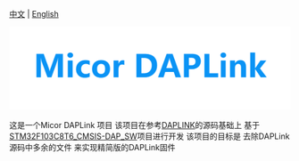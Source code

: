  [中文](./doc/zh/README_zh.md) | [English](./doc/en/README_en.md)

![Micor_DAPLink](./Doc/Micor_DAPLink_log.png)

这是一个Micor DAPLink 项目 该项目在参考[DAPLINK](https://github.com/ARMmbed/DAPLink?tab=readme-ov-file)的源码基础上 基于[STM32F103C8T6_CMSIS-DAP_SW](https://github.com/RadioOperator/STM32F103C8T6_CMSIS-DAP_SWO)项目进行开发
该项目的目标是 去除DAPLink源码中多余的文件 来实现精简版的DAPLink固件